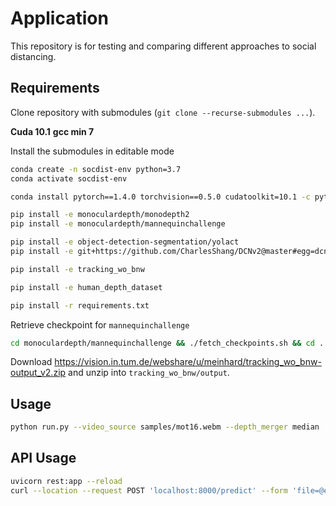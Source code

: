 # Application
This repository is for testing and comparing different approaches to social distancing.

## Requirements

Clone repository with submodules (`git clone --recurse-submodules ...`).

**Cuda 10.1**
**gcc min 7**

Install the submodules in editable mode
```bash
conda create -n socdist-env python=3.7
conda activate socdist-env

conda install pytorch==1.4.0 torchvision==0.5.0 cudatoolkit=10.1 -c pytorch

pip install -e monoculardepth/monodepth2
pip install -e monoculardepth/mannequinchallenge

pip install -e object-detection-segmentation/yolact 
pip install -e git+https://github.com/CharlesShang/DCNv2@master#egg=dcnv2

pip install -e tracking_wo_bnw

pip install -e human_depth_dataset

pip install -r requirements.txt
```
Retrieve checkpoint for `mannequinchallenge`
```bash
cd monoculardepth/mannequinchallenge && ./fetch_checkpoints.sh && cd ../..
```

Download https://vision.in.tum.de/webshare/u/meinhard/tracking_wo_bnw-output_v2.zip and unzip into `tracking_wo_bnw/output`.

## Usage
```bash
python run.py --video_source samples/mot16.webm --depth_merger median
```

## API Usage
```bash
uvicorn rest:app --reload
curl --location --request POST 'localhost:8000/predict' --form 'file=@example_image.jpg'
```
